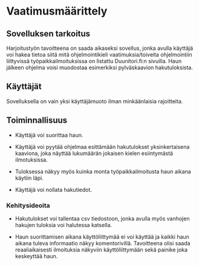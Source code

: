 # Vaatimusmäärittely

## Sovelluksen tarkoitus

Harjoitustyön tavoitteena on saada aikaseksi sovellus, jonka avulla käyttäjä voi hakea tietoa siitä mitä ohjelmointikieli
vaatimuksia/toiveita ohjelmointiin liittyvissä työpaikkailmoituksissa on listattu Duunitori.fi:n sivuilla. Haun jälkeen ohjelma 
voisi muodostaa esimerkiksi pylväskaavion hakutuloksista.

## Käyttäjät

Sovelluksella on vain yksi käyttäjämuoto ilman minkäänlaisia rajoitteita.

## Toiminnallisuus

- Käyttäjä voi suorittaa haun.

- Käyttäjä voi pyytää ohjelmaa esittämään hakutulokset yksinkertaisena kaaviona,
joka näyttää lukumäärän jokaisen kielen esiintymästä ilmotuksissa.
- Tuloksessa näkyy myös kuinka monta työpaikkailmoitusta haun aikana käytiin läpi.

- Käyttäjä voi nollata hakutiedot. 


### Kehitysideoita
- Hakutulokset voi tallentaa csv tiedostoon, jonka avulla myös vanhojen hakujen tuloksia
voi halutessa katsella.

- Haun suorittamisen aikana käyttöliittymää ei voi käyttää ja kaikki haun aikana tuleva informaatio näkyy komentorivillä.
Tavoitteena olisi saada reaaliaikaisesti ilmoituksia näkyviin käyttöliittymään sekä painike joka keskeyttää haun.



